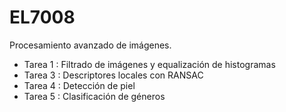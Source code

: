 # EL7008
Procesamiento avanzado de imágenes.

- Tarea 1 : Filtrado de imágenes y equalización de histogramas
- Tarea 3 : Descriptores locales con RANSAC
- Tarea 4 : Detección de piel
- Tarea 5 : Clasificación de géneros

